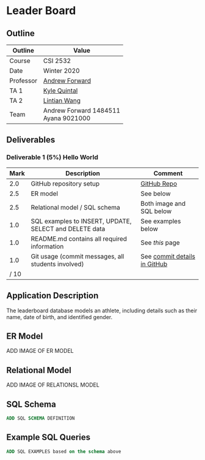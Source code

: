 # Leader Board

## Outline

| Outline | Value |
| --- | --- |
| Course | CSI 2532 |
| Date | Winter 2020 |
| Professor | [Andrew Forward](aforward@uottawa.ca) |
| TA 1 | [Kyle Quintal](kquin039@uottawa.ca) |
| TA 2 | [Lintian Wang](lwang263@uottawa.ca) |
| Team | Andrew Forward 1484511<br>Ayana 9021000 |

## Deliverables

### Deliverable 1 (5%) Hello World

| Mark | Description | Comment |
| --- | --- | -- |
| 2.0 | GitHub repository setup | [GitHub Repo](https://github.com/aforward/leaderboard) |
| 2.5 | ER model  | See below |
| 2.5 | Relational model / SQL schema | Both image and SQL below |
| 1.0 | SQL examples to INSERT, UPDATE, SELECT and DELETE data | See examples below |
| 1.0 | README.md contains all required information | See _this_ page |
| 1.0 | Git usage (commit messages, all students involved) | See [commit details in GitHub](https://github.com/aforward/leaderboard/commits/master) |
| / 10 | |

## Application Description

The leaderboard database models an athlete, including
details such as their name, date of birth, and identified gender.

## ER Model

ADD IMAGE OF ER MODEL

## Relational Model

ADD IMAGE OF RELATIONSL MODEL

## SQL Schema

```sql
ADD SQL SCHEMA DEFINITION
```

## Example SQL Queries

```sql
ADD SQL EXAMPLES based on the schema above
```


